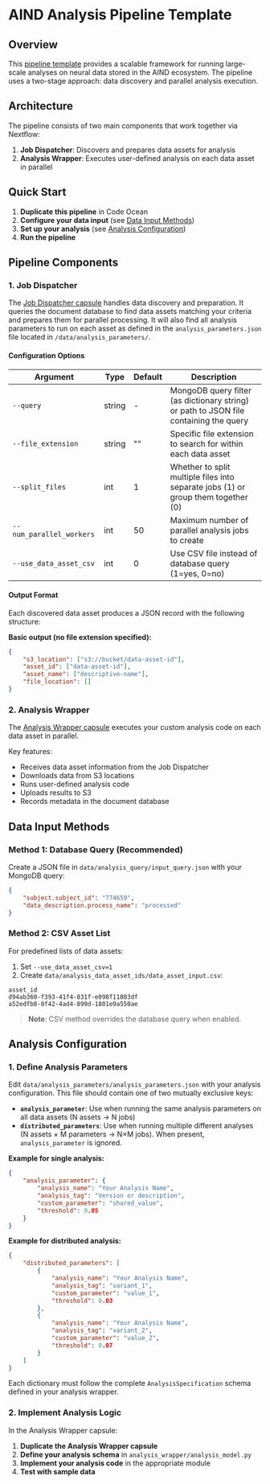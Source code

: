 # AIND Analysis Pipeline Template

## Overview

This [pipeline template](https://codeocean.allenneuraldynamics.org/capsule/8624294/tree) provides a scalable framework for running large-scale analyses on neural data stored in the AIND ecosystem. The pipeline uses a two-stage approach: data discovery and parallel analysis execution.

## Architecture

The pipeline consists of two main components that work together via Nextflow:

1. **Job Dispatcher**: Discovers and prepares data assets for analysis
2. **Analysis Wrapper**: Executes user-defined analysis on each data asset in parallel

## Quick Start

1. **Duplicate this pipeline** in Code Ocean
2. **Configure your data input** (see [Data Input Methods](#data-input-methods))
3. **Set up your analysis** (see [Analysis Configuration](#analysis-configuration))
4. **Run the pipeline**

## Pipeline Components

### 1. Job Dispatcher

The [Job Dispatcher capsule](https://codeocean.allenneuraldynamics.org/capsule/9303168/tree) handles data discovery and preparation. It queries the document database to find data assets matching your criteria and prepares them for parallel processing. It will also find all analysis parameters to run on each asset as defined in the `analysis_parameters.json` file located in `/data/analysis_parameters/`.

#### Configuration Options

| Argument | Type | Default | Description |
|----------|------|---------|-------------|
| `--query` | string | - | MongoDB query filter (as dictionary string) or path to JSON file containing the query |
| `--file_extension` | string | "" | Specific file extension to search for within each data asset |
| `--split_files` | int | 1 | Whether to split multiple files into separate jobs (1) or group them together (0) |
| `--num_parallel_workers` | int | 50 | Maximum number of parallel analysis jobs to create |
| `--use_data_asset_csv` | int | 0 | Use CSV file instead of database query (1=yes, 0=no) |

#### Output Format

Each discovered data asset produces a JSON record with the following structure:

**Basic output (no file extension specified):**
```json
{
    "s3_location": ["s3://bucket/data-asset-id"],
    "asset_id": ["data-asset-id"],
    "asset_name": ["descriptive-name"],
    "file_location": []
}
```

### 2. Analysis Wrapper

The [Analysis Wrapper capsule](https://codeocean.allenneuraldynamics.org/capsule/7739912/tree) executes your custom analysis code on each data asset in parallel.

Key features:
- Receives data asset information from the Job Dispatcher
- Downloads data from S3 locations
- Runs user-defined analysis code
- Uploads results to S3
- Records metadata in the document database

## Data Input Methods

### Method 1: Database Query (Recommended)

Create a JSON file in `data/analysis_query/input_query.json` with your MongoDB query:

```json
{
    "subject.subject_id": "774659",
    "data_description.process_name": "processed"
}
```

### Method 2: CSV Asset List

For predefined lists of data assets:

1. Set `--use_data_asset_csv=1`
2. Create `data/analysis_data_asset_ids/data_asset_input.csv`:

```csv
asset_id
d94ab360-f393-41f4-831f-e098f11803df
a52edfb8-0f42-4ad4-899d-1801e9a550ae
```

> **Note**: CSV method overrides the database query when enabled.

## Analysis Configuration

### 1. Define Analysis Parameters

Edit `data/analysis_parameters/analysis_parameters.json` with your analysis configuration. This file should contain one of two mutually exclusive keys:

- **`analysis_parameter`**: Use when running the same analysis parameters on all data assets (N assets → N jobs)
- **`distributed_parameters`**: Use when running multiple different analyses (N assets × M parameters → N×M jobs). When present, `analysis_parameter` is ignored.

**Example for single analysis:**
```json
{
    "analysis_parameter": {
        "analysis_name": "Your Analysis Name",
        "analysis_tag": "Version or description",
        "custom_parameter": "shared_value",
        "threshold": 0.05
    }
}
```

**Example for distributed analysis:**
```json
{
    "distributed_parameters": [
        {
            "analysis_name": "Your Analysis Name",
            "analysis_tag": "variant_1",
            "custom_parameter": "value_1",
            "threshold": 0.03
        },
        {
            "analysis_name": "Your Analysis Name", 
            "analysis_tag": "variant_2",
            "custom_parameter": "value_2", 
            "threshold": 0.07
        }
    ]
}
```

Each dictionary must follow the complete `AnalysisSpecification` schema defined in your analysis wrapper.

### 2. Implement Analysis Logic

In the Analysis Wrapper capsule:

1. **Duplicate the Analysis Wrapper capsule**
2. **Define your analysis schema** in `analysis_wrapper/analysis_model.py`
3. **Implement your analysis code** in the appropriate module
4. **Test with sample data**